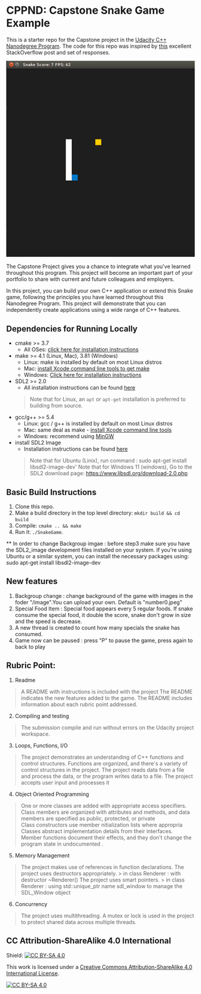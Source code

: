 # CPPND: Capstone Snake Game Example

This is a starter repo for the Capstone project in the [Udacity C++ Nanodegree Program](https://www.udacity.com/course/c-plus-plus-nanodegree--nd213). The code for this repo was inspired by [this](https://codereview.stackexchange.com/questions/212296/snake-game-in-c-with-sdl) excellent StackOverflow post and set of responses.

<img src="snake_game.gif"/>

The Capstone Project gives you a chance to integrate what you've learned throughout this program. This project will become an important part of your portfolio to share with current and future colleagues and employers.

In this project, you can build your own C++ application or extend this Snake game, following the principles you have learned throughout this Nanodegree Program. This project will demonstrate that you can independently create applications using a wide range of C++ features.

## Dependencies for Running Locally
* cmake >= 3.7
  * All OSes: [click here for installation instructions](https://cmake.org/install/)
* make >= 4.1 (Linux, Mac), 3.81 (Windows)
  * Linux: make is installed by default on most Linux distros
  * Mac: [install Xcode command line tools to get make](https://developer.apple.com/xcode/features/)
  * Windows: [Click here for installation instructions](http://gnuwin32.sourceforge.net/packages/make.htm)
* SDL2 >= 2.0
  * All installation instructions can be found [here](https://wiki.libsdl.org/Installation)
  >Note that for Linux, an `apt` or `apt-get` installation is preferred to building from source. 
* gcc/g++ >= 5.4
  * Linux: gcc / g++ is installed by default on most Linux distros
  * Mac: same deal as make - [install Xcode command line tools](https://developer.apple.com/xcode/features/)
  * Windows: recommend using [MinGW](http://www.mingw.org/)
* install SDL2 Image 
  * Installation instructions can be found [here](https://www.libsdl.org/projects/SDL_image/)
  > Note that for Ubuntu (Linix), run command : sudo apt-get install libsdl2-image-dev'
  > Note that for Windows 11 (windows), Go to the SDL2 download page: https://www.libsdl.org/download-2.0.php

## Basic Build Instructions

1. Clone this repo.
2. Make a build directory in the top level directory: `mkdir build && cd build`
3. Compile: `cmake .. && make`
4. Run it: `./SnakeGame`.

** In order to change Backgroup imgae : before step3 make sure you have the SDL2_image development files installed on your system. 
If you're using Ubuntu or a similar system, you can install the necessary packages using: sudo apt-get install libsdl2-image-dev

## New features
1. Backgroup change : change background of the game with images in the foder "/image".You can upload your own. Default is "number0.jpeg"
2. Special Food Item : Special food appears every 5 regular foods. If snake consume the special food, it double the score, snake don't grow in size and the speed is decrease.
3. A new thread is created to count how many specials the snake has consumed.
4. Game now can be paused : press "P" to pause the game, press again to back to play

## Rubric Point:
1. Readme
  > A README with instructions is included with the project
  > The README indicates the new features added to the game.
  > The README includes information about each rubric point addressed.
2. Compiling and testing
  > The submission compile and run without errors on the Udacity project workspace.
3. Loops, Functions, I/O
  > The project demonstrates an understanding of C++ functions and control structures. Functions are organized, and there's a variety of control structures in the project.
  > The project reads data from a file and process the data, or the program writes data to a file.
  > The project accepts user input and processes it
4. Object Oriented Programming
  > One or more classes are added with appropriate access specifiers. Class members are organized with attributes and methods, and data members are specified as public, protected, or private    
  > Class constructors use member nitialization lists where appropria      
  > Classes abstract implementation details from their interfaces. Member functions document their effects, and they don't change the program state in undocumented   .
5. Memory Management
  > The project makes use of references in function declarations.
  > The project uses destructors appropriately.
     > in class Renderer : with destructor  ~Renderer()
  > The project uses smart pointers.
     > in class Renderer : using std::unique_ptr name sdl_window to manage the SDL_Window object
6. Concurrency
  > The project uses multithreading.
  > A mutex or lock is used in the project to protect shared data across multiple threads.
## CC Attribution-ShareAlike 4.0 International


Shield: [![CC BY-SA 4.0][cc-by-sa-shield]][cc-by-sa]

This work is licensed under a
[Creative Commons Attribution-ShareAlike 4.0 International License][cc-by-sa].

[![CC BY-SA 4.0][cc-by-sa-image]][cc-by-sa]

[cc-by-sa]: http://creativecommons.org/licenses/by-sa/4.0/
[cc-by-sa-image]: https://licensebuttons.net/l/by-sa/4.0/88x31.png
[cc-by-sa-shield]: https://img.shields.io/badge/License-CC%20BY--SA%204.0-lightgrey.svg
